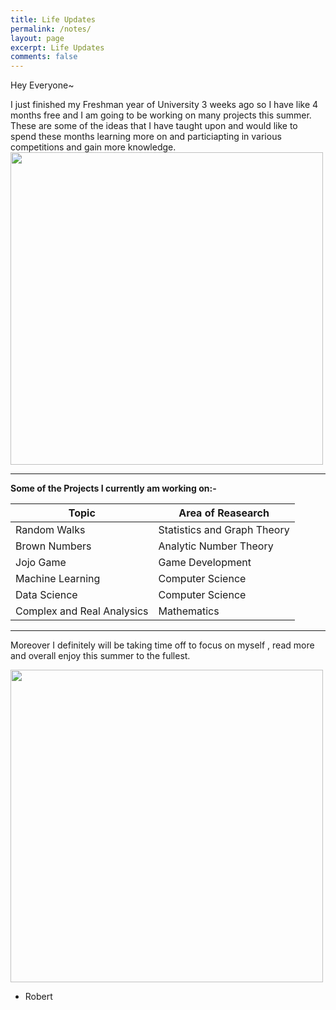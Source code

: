 ```yaml
---
title: Life Updates
permalink: /notes/
layout: page
excerpt: Life Updates
comments: false
---
```

Hey Everyone~

I just finished my Freshman year of University 3 weeks ago so I have like 4 months free and I am going to be working on many projects this summer. These are some of the ideas that I have taught upon and would like to spend these months learning more on and particiapting in various competitions and gain more knowledge.
<img src = "https://cdn130.picsart.com/309265189366201.jpg?type=webp&to=min&r=640" height = "500" width = "500">
<hr>

**Some of the Projects I currently am working on:-**

| Topic                      | Area of Reasearch           |
|----------------------------|-----------------------------|
| Random Walks               | Statistics and Graph Theory |
| Brown Numbers              | Analytic Number Theory      |
| Jojo Game                  | Game Development            |
| Machine Learning           | Computer Science            |
| Data Science               | Computer Science            |
| Complex and Real Analysics | Mathematics                 |

<hr>

Moreover I definitely will be taking time off to focus on myself , read more and overall enjoy this summer to the fullest.  

<img src = "https://i.pinimg.com/736x/91/8e/26/918e26bbdd2aaf795d98498e6375edd7.jpg" height = "500" width = "500">  

- Robert

